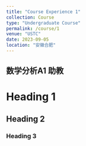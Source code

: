 ```yaml
---
title: "Course Experience 1"
collection: Course
type: "Undergraduate Course"
permalink: /course/1
venue: "USTC"
date: 2023-09-05
location: "安徽合肥"
---
```


## 数学分析A1 助教

# Heading 1

## Heading 2

### Heading 3